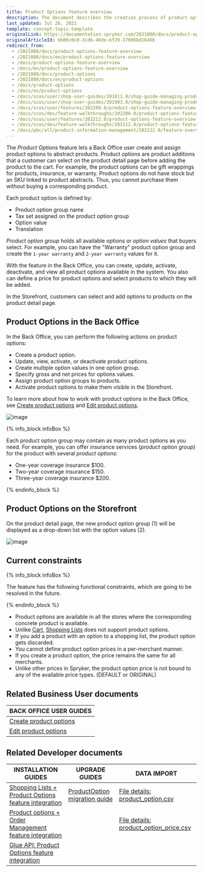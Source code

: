 ```yaml
---
title: Product Options feature overview
description: The document describes the creation process of product options and how it is managed in the Back Office
last_updated: Jul 26, 2021
template: concept-topic-template
originalLink: https://documentation.spryker.com/2021080/docs/product-options-feature-overview
originalArticleId: bb06c0c0-3cdb-46de-bf29-37606bd1646b
redirect_from:
  - /2021080/docs/product-options-feature-overview
  - /2021080/docs/en/product-options-feature-overview
  - /docs/product-options-feature-overview
  - /docs/en/product-options-feature-overview
  - /2021080/docs/product-options
  - /2021080/docs/en/product-options
  - /docs/product-options
  - /docs/en/product-options
  - /docs/scos/user/shop-user-guides/201811.0/shop-guide-managing-products.html
  - /docs/scos/user/shop-user-guides/201903.0/shop-guide-managing-products.html
  - /docs/scos/user/features/202200.0/product-options-feature-overview.html
  - /docs/scos/dev/feature-walkthroughs/202200.0/product-options-feature-walkthrough.html  
  - /docs/scos/user/features/202212.0/product-options-feature-overview.html
  - /docs/scos/dev/feature-walkthroughs/202212.0/product-options-feature-walkthrough.html  
  - /docs/pbc/all/product-information-management/202212.0/feature-overviews/product-options-feature-overview.html
---
```


The *Product Options* feature lets a Back Office user create and assign product options to abstract products. Product options are product additions that a customer can select on the product detail page before adding the product to the cart. For example, the product options can be gift wrappings for products, insurance, or warranty. Product options do not have stock but an SKU linked to product abstracts. Thus, you cannot purchase them without buying a corresponding product.

Each product option is defined by:
* Product option group name
* Tax set assigned on the product option group
* Option value
* Translation

*Product option group* holds all available options or *option values* that buyers select. For example, you can have the "Warranty" product option group and create the `1-year warranty` and `2-year warranty` values for it.

With the feature in the Back Office, you can create, update, activate, deactivate, and view all product options available in the system. You also can define a price for product options and select products to which they will be added.

In the Storefront, customers can select and add options to products on the product detail page.

## Product Options in the Back Office

In the Back Office, you can perform the following actions on product options:
* Create a product option.
* Update, view, activate, or deactivate product options.
* Create multiple option values in one option group.
* Specify gross and net prices for options values.
* Assign product option groups to products.
* Activate product options to make them visible in the Storefront.

To learn more about how to work with product options in the Back Office, see [Create product options](/docs/pbc/all/product-information-management/{{page.version}}/base-shop/manage-in-the-back-office/product-options/create-product-options.html) and [Edit product options](/docs/pbc/all/product-information-management/{{page.version}}/base-shop/manage-in-the-back-office/product-options/edit-product-options.html).

![image](https://spryker.s3.eu-central-1.amazonaws.com/docs/Features/Product+Management/Product+Options/Product+Options+Overview/product-option-back-office.png)

{% info_block infoBox %}

Each product option group may contain as many product options as you need. For example, you can offer insurance services (*product option group*) for the product with several *product options*:
* One-year coverage insurance $100.
* Two-year coverage insurance $150.
* Three-year coverage insurance $200.

{% endinfo_block %}

## Product Options on the Storefront

On the product detail page, the new product option group (1) will be displayed as a drop-down list with the option values (2).

![image](https://spryker.s3.eu-central-1.amazonaws.com/docs/Features/Product+Management/Product+Options/Product+Options+Overview/product-option-yves.png)

## Current constraints

{% info_block infoBox %}

The feature has the following functional constraints, which are going to be resolved in the future.

{% endinfo_block %}

* Product options are available in all the stores where the corresponding concrete product is available.
* Unlike [Cart](/docs/pbc/all/cart-and-checkout/{{site.version}}/base-shop/shared-carts-feature-overview.html), [Shopping Lists](/docs/pbc/all/shopping-list-and-wishlist/{{site.version}}/base-shop/shopping-lists-feature-overview/shopping-lists-feature-overview.html) does not support product options.
* If you add a product with an option to a shopping list, the product option gets discarded.
* You cannot define product option prices in a per-merchant manner.
* If you create a product option, the price remains the same for all merchants.
* Unlike other prices in Spryker, the product option price is not bound to any of the available price types. (DEFAULT or ORIGINAL)

## Related Business User documents

|BACK OFFICE USER GUIDES|
|---|
| [Create product options](/docs/pbc/all/product-information-management/{{page.version}}/base-shop/manage-in-the-back-office/product-options/create-product-options.html)  |
| [Edit product options](/docs/pbc/all/product-information-management/{{page.version}}/base-shop/manage-in-the-back-office/product-options/edit-product-options.html)  |

## Related Developer documents

| INSTALLATION GUIDES | UPGRADE GUIDES | DATA IMPORT |
|---------|---------|---------|
| [Shopping Lists + Product Options feature integration](/docs/pbc/all/shopping-list-and-wishlist/{{page.version}}/base-shop/install-and-upgrade/install-the-shopping-lists-product-options-feature.html)  | [ProductOption migration guide](/docs/pbc/all/product-information-management/{{page.version}}/base-shop/install-and-upgrade/upgrade-modules/upgrade-the-productoption-module.html)  |[File details: product_option.csv](/docs/pbc/all/product-information-management/{{page.version}}/base-shop/import-and-export-data/product-options/file-details-product-option.csv.html) |
| [Product options + Order Management feature integration](/docs/pbc/all/product-information-management/{{page.version}}/base-shop/install-and-upgrade/install-features/install-the-product-options-order-management-feature.html)  | | [File details: product_option_price.csv](/docs/pbc/all/product-information-management/{{page.version}}/base-shop/import-and-export-data/product-options/file-details-product-option-price.csv.html) |
| [Glue API: Product Options feature integration](/docs/pbc/all/product-information-management/{{page.version}}/base-shop/install-and-upgrade/install-glue-api/install-the-product-options-glue-api.html)  | | |
